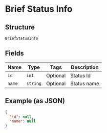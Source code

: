 
# Brief Status Info

## Structure

`BriefStatusInfo`

## Fields

| Name | Type | Tags | Description |
|  --- | --- | --- | --- |
| `id` | `int` | Optional | Status Id |
| `name` | `string` | Optional | Status name |

## Example (as JSON)

```json
{
  "id": null,
  "name": null
}
```

